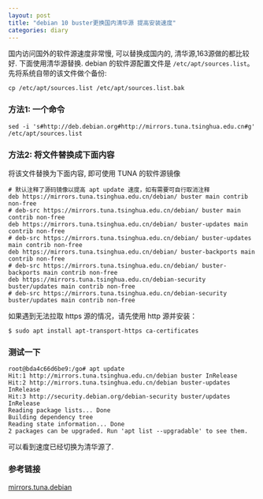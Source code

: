 ```yaml
---
layout: post
title: "debian 10 buster更换国内清华源 提高安装速度"
categories: diary
---
```


国内访问国外的软件源速度非常慢, 可以替换成国内的, 清华源,163源做的都比较好. 下面使用清华源替换. debian 的软件源配置文件是 `/etc/apt/sources.list`。先将系统自带的该文件做个备份:

```
cp /etc/apt/sources.list /etc/apt/sources.list.bak
```

### 方法1: 一个命令

```
sed -i 's#http://deb.debian.org#http://mirrors.tuna.tsinghua.edu.cn#g' /etc/apt/sources.list
```

### 方法2: 将文件替换成下面内容

将该文件替换为下面内容, 即可使用 TUNA 的软件源镜像

```
# 默认注释了源码镜像以提高 apt update 速度，如有需要可自行取消注释
deb https://mirrors.tuna.tsinghua.edu.cn/debian/ buster main contrib non-free
# deb-src https://mirrors.tuna.tsinghua.edu.cn/debian/ buster main contrib non-free
deb https://mirrors.tuna.tsinghua.edu.cn/debian/ buster-updates main contrib non-free
# deb-src https://mirrors.tuna.tsinghua.edu.cn/debian/ buster-updates main contrib non-free
deb https://mirrors.tuna.tsinghua.edu.cn/debian/ buster-backports main contrib non-free
# deb-src https://mirrors.tuna.tsinghua.edu.cn/debian/ buster-backports main contrib non-free
deb https://mirrors.tuna.tsinghua.edu.cn/debian-security buster/updates main contrib non-free
# deb-src https://mirrors.tuna.tsinghua.edu.cn/debian-security buster/updates main contrib non-free
```

如果遇到无法拉取 https 源的情况，请先使用 http 源并安装：
```
$ sudo apt install apt-transport-https ca-certificates
```

### 测试一下

```
root@bda4c66d6be9:/go# apt update
Hit:1 http://mirrors.tuna.tsinghua.edu.cn/debian buster InRelease
Hit:2 http://mirrors.tuna.tsinghua.edu.cn/debian buster-updates InRelease
Hit:3 http://security.debian.org/debian-security buster/updates InRelease
Reading package lists... Done
Building dependency tree
Reading state information... Done
2 packages can be upgraded. Run 'apt list --upgradable' to see them.
```

可以看到速度已经切换为清华源了.

### 参考链接

[mirrors.tuna.debian](https://mirrors.tuna.tsinghua.edu.cn/help/debian/)